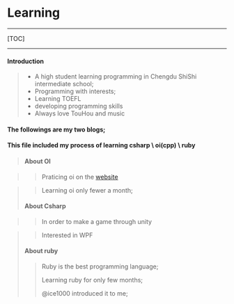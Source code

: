 # Learning

---

[TOC]

---

#### Introduction

> - A high student learning programming in Chengdu ShiShi intermediate school;
> - Programming with interests;
> - Learning TOEFL
> - developing programming skills
> - Always love TouHou and music

#### The followings are my two blogs;

> [myOIblog]: http://touhou.studio "OIblog"
> [myBlog]: http://airprostudio.com	"KriaeTh"

#### This file included my process of learning  csharp \ oi(cpp) \ ruby

> #### About OI

> > Praticing oi on the [website](ybt.ssoier.cn:8088)

> > Learning oi only fewer a month;
>
> #### About Csharp

> > In order to make a game through unity

> > Interested in WPF
>
> #### About ruby
>
> > Ruby is the best programming language;
> >
> > Learning ruby for only few months;
> >
> > @ice1000 introduced it to me;


